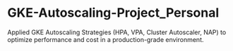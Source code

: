 # GKE-Autoscaling-Project_Personal
Applied GKE Autoscaling Strategies (HPA, VPA, Cluster Autoscaler, NAP) to optimize performance and cost in a production-grade environment.
